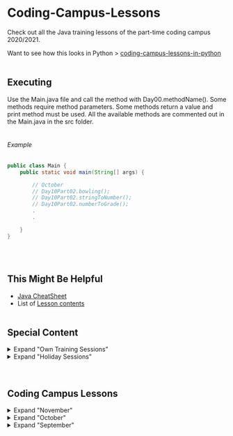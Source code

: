# Coding-Campus-Lessons
Check out all the Java training lessons of the part-time coding campus 2020/2021.

Want to see how this looks in Python > [coding-campus-lessons-in-python](https://github.com/tiveritz/coding-campus-lessons-in-python)
<br /><br />

## Executing
Use the Main.java file and call the method with Day00.methodName().
Some methods require method parameters.
Some methods return a value and print method must be used.
All the available methods are commented out in the Main.java in the src folder.
<br /><br />

###### Example
```java
public class Main {
    public static void main(String[] args) {

        // October
        // Day10Part02.bowling();
        // Day10Part02.stringToNumber();
        // Day10Part02.numberToGrade();
        .
        .

    }
}

```
<br /><br />

## This Might Be Helpful
  * [Java CheatSheet](https://github.com/tiveritz/coding-campus-lessons/blob/master/JavaCheatsheet.md)
  * List of [Lesson contents](https://github.com/tiveritz/coding-campus-lessons/blob/master/CodingCampusLessons.md)
<br /><br />

## Special Content
<details>
  <summary>Expand "Own Training Sessions"</summary>

  * Code04.graph();
  * Code03.readFileWithFileReader();
  * Code03.writeFileWithFileOutputStream();
  * Code03.writeFileWithFileWriter();
  * Code02.calendar();
  * Code01.montyHallProblemProof();
  * Code01.montyHallProblem();
</details>

<details>
  <summary>Expand "Holiday Sessions"</summary>

  * Holiday05.helloWorldClassesAndMethods();
  * Holiday04.cipherWithString();
  * Holiday03.bookCipher();
  * Holiday02.guessNumber();
  * Holiday01.wichteln();
</details>
<br /><br />

## Coding Campus Lessons
<details>
  <summary>Expand "November"</summary>

* Day19
  * Day19Part02.ticTacToe();
  * Day19Part01.helloWorldTwoDimensionalArray();
</details>

<details>
  <summary>Expand "October"</summary>

* Day18
  * Day18Part01.functionRepetition();

* Day17
  * Day17Part04.helloWorldScanner();
  * Day17Part03.walkingGuy();
  * Day17Part02.round();
  * Day17Part01.randomRepetition();

* Day16
  * Day16Part02.randomSum();
  * Day16Part01.currencyCalculator();

* Day15
  * Day15.randomArrayPrint();
* Day14
  * Day14Part01.betterTextAnalysis();

* Day13
  * Day13Part01.stringRepetition();

* Day12
  * Day12Part02.textAnalysis();
  * Day12Part01.substringFunction("What up my glip glops", 11, 20);
  * Day12Part01.stringOperationsRepetition();

* Day11
  * Day11.collectionExample();
  * System.out.println(Day11.recursionFaculty(5));

* Day10
  * Day10Part02.bowling();
  * Day10Part02.stringToNumber();
  * Day10Part02.numberToGrade();
  * Day10Part02.intTypeRange();
  * Day10Part01.pascalWithCaching(6);
  * Day10Part01.pascal(6);

* Day09
  * Day09Part02.recursionCounter(4, 10);
  * Day09Part02.functionCallFromOtherClass();
  * Day09.helloWorldFunctions();

* Day08
  * Day08.sortNamesArray();
</details>

<details>
  <summary>Expand "September"</summary>

* Day07
  * Day07.leapYear();

* Day06
  * Day06.mergeSort();
  * Day06.helloWorldRecursion(5);

* Day05
  * Day05.businessResults();
  * Day05.autoManualArrayOutput();

* Day04
  * Day04.bubbleSort();
  * Day04.selectionSort();
  * Day04.randNumArrBuilder();

* Day03
  * Day03.helloWorldArray();
  * Day03.palindrom();
  * Day03.primes();
  * Day03.simpleMultiplication();

* Day02
  * Day02.textArrowOutput();
  * Day02.textSquareOutput();
  * Day02.piApproximationPosNeg();
  * Day02.piApproximation();
  * Day02.factorial();
  * Day02.sum();

* Day01
  * Day01.numberList();
  * Day01.helloWorld();
</details>
